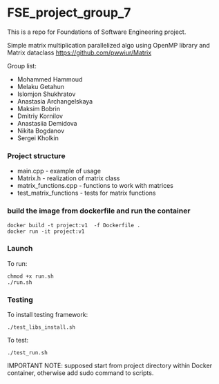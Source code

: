 # FSE_project_group_7
This is a repo for Foundations of Software Engineering project.

Simple matrix multiplication parallelized algo using OpenMP library and Matrix dataclass https://github.com/pwwiur/Matrix

Group list:
* Mohammed Hammoud
* Melaku Getahun
* Islomjon Shukhratov
* Anastasia Archangelskaya
* Maksim Bobrin
* Dmitriy Kornilov
* Anastasiia Demidova
* Nikita Bogdanov
* Sergei Kholkin

### Project structure
* main.cpp - example of usage
* Matrix.h - realization of matrix class
* matrix_functions.cpp - functions to work with matrices
* test_matrix_functions - tests for matrix functions

### build the image from dockerfile and run the container
```
docker build -t project:v1  -f Dockerfile .
docker run -it project:v1
```

### Launch
To run:
```
chmod +x run.sh
./run.sh
```

### Testing
To install testing framework:
```
./test_libs_install.sh
```

To test:
```
./test_run.sh
```

IMPORTANT NOTE: supposed start from project directory within Docker container, otherwise add sudo command to scripts.
